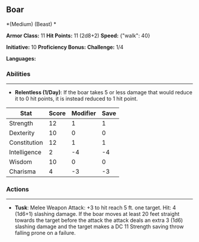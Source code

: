 ## Boar
*(Medium) (Beast) *

**Armor Class:** 11
**Hit Points:** 11 (2d8+2)
**Speed:** {"walk": 40}

**Initiative:** 10
**Proficiency Bonus:**
**Challenge:** 1/4

**Languages:** 

### Abilities
 --- 
- **Relentless (1/Day)**: If the boar takes 5 or less damage that would reduce it to 0 hit points, it is instead reduced to 1 hit point.



| Stat | Score | Modifier | Save |
| ---- | ---- | ---- | ---- |
| Strength | 12 | 1 | 1 |
| Dexterity | 10 | 0 | 0 |
| Constitution | 12 | 1 | 1 |
| Intelligence | 2 | -4 | -4 |
| Wisdom | 10 | 0 | 0 |
| Charisma | 4 | -3 | -3 |

### Actions
 --- 
- **Tusk**: Melee Weapon Attack: +3 to hit  reach 5 ft.  one target. Hit: 4 (1d6+1) slashing damage. If the boar moves at least 20 feet straight towards the target before the attack  the attack deals an extra 3 (1d6) slashing damage and the target makes a DC 11 Strength saving throw  falling prone on a failure.

